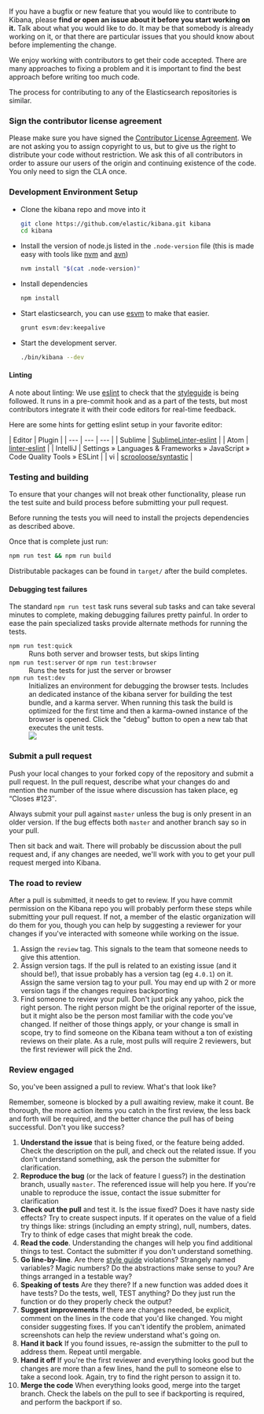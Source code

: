 If you have a bugfix or new feature that you would like to contribute to Kibana, please **find or open an issue about it before you start working on it.** Talk about what you would like to do. It may be that somebody is already working on it, or that there are particular issues that you should know about before implementing the change.

We enjoy working with contributors to get their code accepted. There are many approaches to fixing a problem and it is important to find the best approach before writing too much code.

The process for contributing to any of the Elasticsearch repositories is similar.

### Sign the contributor license agreement

Please make sure you have signed the [Contributor License Agreement](http://www.elastic.co/contributor-agreement/). We are not asking you to assign copyright to us, but to give us the right to distribute your code without restriction. We ask this of all contributors in order to assure our users of the origin and continuing existence of the code. You only need to sign the CLA once.

### Development Environment Setup

- Clone the kibana repo and move into it

  ```sh
  git clone https://github.com/elastic/kibana.git kibana
  cd kibana
  ```

- Install the version of node.js listed in the `.node-version` file (this is made easy with tools like [nvm](https://github.com/creationix/nvm) and [avn](https://github.com/wbyoung/avn))

  ```sh
  nvm install "$(cat .node-version)"
  ```

- Install dependencies

  ```sh
  npm install
  ```

- Start elasticsearch, you can use [esvm](https://github.com/simianhacker/esvm) to make that easier.

  ```sh
  grunt esvm:dev:keepalive
  ```

- Start the development server.

  ```sh
  ./bin/kibana --dev
  ```

#### Linting

A note about linting: We use [eslint](http://eslint.org) to check that the [styleguide](STYLEGUIDE.md) is being followed. It runs in a pre-commit hook and as a part of the tests, but most contributors integrate it with their code editors for real-time feedback.

Here are some hints for getting eslint setup in your favorite editor:

| Editor | Plugin |
| --- | --- | --- |
| Sublime | [SublimeLinter-eslint](https://github.com/roadhump/SublimeLinter-eslint#installation) |
| Atom | [linter-eslint](https://github.com/AtomLinter/linter-eslint#installation) |
| IntelliJ | Settings » Languages & Frameworks » JavaScript » Code Quality Tools » ESLint |
| vi | [scrooloose/syntastic](https://github.com/scrooloose/syntastic) |


### Testing and building

To ensure that your changes will not break other functionality, please run the test suite and build process before submitting your pull request.

Before running the tests you will need to install the projects dependencies as described above.

Once that is complete just run:

```sh
npm run test && npm run build
```

Distributable packages can be found in `target/` after the build completes.

#### Debugging test failures

The standard `npm run test` task runs several sub tasks and can take several minutes to complete, making debugging failures pretty painful. In order to ease the pain specialized tasks provide alternate methods for running the tests.

<dl>
  <dt><code>npm run test:quick</code></dt>
  <dd>Runs both server and browser tests, but skips linting</dd>

  <dt><code>npm run test:server</code> or <code>npm run test:browser</code></dt>
  <dd>Runs the tests for just the server or browser</dd>

  <dt><code>npm run test:dev</code></dt>
  <dd>
    Initializes an environment for debugging the browser tests. Includes an dedicated instance of the kibana server for building the test bundle, and a karma server. When running this task the build is optimized for the first time and then a karma-owned instance of the browser is opened. Click the "debug" button to open a new tab that executes the unit tests.
    <br>
    <img src="http://i.imgur.com/DwHxgfq.png">
  </dd>
</dl>


### Submit a pull request

Push your local changes to your forked copy of the repository and submit a pull request. In the pull request, describe what your changes do and mention the number of the issue where discussion has taken place, eg “Closes #123″.

Always submit your pull against `master` unless the bug is only present in an older version. If the bug effects both `master` and another branch say so in your pull.

Then sit back and wait. There will probably be discussion about the pull request and, if any changes are needed, we'll work with you to get your pull request merged into Kibana.

### The road to review

After a pull is submitted, it needs to get to review. If you have commit permission on the Kibana repo you will probably perform these steps while submitting your pull request. If not, a member of the elastic organization will do them for you, though you can help by suggesting a reviewer for your changes if you've interacted with someone while working on the issue.

1. Assign the `review` tag. This signals to the team that someone needs to give this attention.
1. Assign version tags. If the pull is related to an existing issue (and it should be!), that issue probably has a version tag (eg `4.0.1`) on it. Assign the same version tag to your pull. You may end up with 2 or more version tags if the changes requires backporting
1. Find someone to review your pull. Don't just pick any yahoo, pick the right person. The right person might be the original reporter of the issue, but it might also be the person most familiar with the code you've changed. If neither of those things apply, or your change is small in scope, try to find someone on the Kibana team without a ton of existing reviews on their plate. As a rule, most pulls will require 2 reviewers, but the first reviewer will pick the 2nd.

### Review engaged

So, you've been assigned a pull to review. What's that look like?

Remember, someone is blocked by a pull awaiting review, make it count. Be thorough, the more action items you catch in the first review, the less back and forth will be required, and the better chance the pull has of being successful. Don't you like success?

1. **Understand the issue** that is being fixed, or the feature being added. Check the description on the pull, and check out the related issue. If you don't understand something, ask the person the submitter for clarification.
1. **Reproduce the bug** (or the lack of feature I guess?) in the destination branch, usually `master`. The referenced issue will help you here. If you're unable to reproduce the issue, contact the issue submitter for clarification
1. **Check out the pull** and test it. Is the issue fixed? Does it have nasty side effects? Try to create suspect inputs. If it operates on the value of a field try things like: strings (including an empty string), null, numbers, dates. Try to think of edge cases that might break the code.
1. **Read the code**. Understanding the changes will help you find additional things to test. Contact the submitter if you don't understand something.
1. **Go line-by-line**. Are there [style guide](https://github.com/elastic/kibana/blob/master/STYLEGUIDE.md) violations? Strangely named variables? Magic numbers? Do the abstractions make sense to you? Are things arranged in a testable way?
1. **Speaking of tests** Are they there? If a new function was added does it have tests? Do the tests, well, TEST anything? Do they just run the function or do they properly check the output?
1. **Suggest improvements** If there are changes needed, be explicit, comment on the lines in the code that you'd like changed. You might consider suggesting fixes. If you can't identify the problem, animated screenshots can help the review understand what's going on.
1. **Hand it back** If you found issues, re-assign the submitter to the pull to address them. Repeat until mergable.
1. **Hand it off** If you're the first reviewer and everything looks good but the changes are more than a few lines, hand the pull to someone else to take a second look. Again, try to find the right person to assign it to.
1. **Merge the code** When everything looks good, merge into the target branch. Check the labels on the pull to see if backporting is required, and perform the backport if so.
